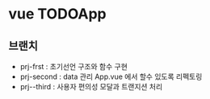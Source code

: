 # vue TODOApp

## 브랜치 
 - prj-frst : 초기선언 구조와 함수 구현
 - prj-second : data 관리 App.vue 에서 할수 있도록 리펙토링
 - prj--third : 사용자 편의성 모달과 트랜지션 처리   